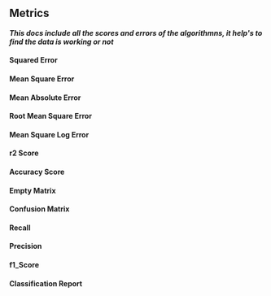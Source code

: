 ## Metrics

***This docs include all the scores and errors of the algorithmns, it help's to find the data is working or not***

#### Squared Error


#### Mean Square Error


#### Mean Absolute Error


#### Root Mean Square Error


#### Mean Square Log Error



#### r2 Score




#### Accuracy Score




#### Empty Matrix


#### Confusion Matrix


#### Recall




#### Precision




#### f1_Score




#### Classification Report